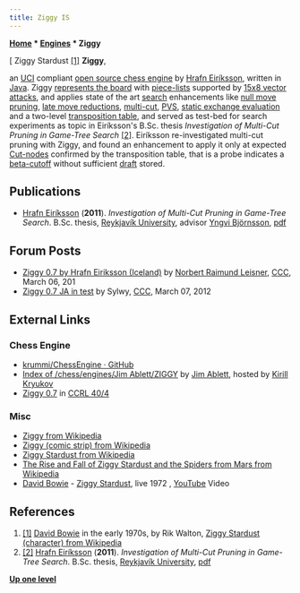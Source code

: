 ```yaml
---
title: Ziggy IS
---
```

**[Home](Home "Home") \* [Engines](Engines "Engines") \* Ziggy**



[ Ziggy Stardust <a id="cite-note-1" href="#cite-ref-1">[1]</a>
**Ziggy**,  

an [UCI](UCI "UCI") compliant [open source chess engine](Category:Open_Source "Category:Open Source") by [Hrafn Eiríksson](Hrafn_Eir%C3%ADksson "Hrafn Eiríksson"), written in [Java](Java "Java"). 
Ziggy [represents the board](Board_Representation "Board Representation") with [piece-lists](Piece-Lists "Piece-Lists") supported by [15x8 vector attacks](Vector_Attacks "Vector Attacks"), and applies state of the art [search](Search "Search") enhancements like [null move pruning](Null_Move_Pruning "Null Move Pruning"), [late move reductions](Late_Move_Reductions "Late Move Reductions"), [multi-cut](Multi-Cut "Multi-Cut"), [PVS](Principal_Variation_Search "Principal Variation Search"), 
[static exchange evaluation](Static_Exchange_Evaluation "Static Exchange Evaluation") and a two-level [transposition table](Transposition_Table "Transposition Table"), 
and served as test-bed for search experiments as topic in Eiríksson's B.Sc. thesis *Investigation of Multi-Cut Pruning in Game-Tree Search* <a id="cite-note-2" href="#cite-ref-2">[2]</a>. 
Eiríksson re-investigated multi-cut pruning with Ziggy, and found an enhancement to apply it only at expected [Cut-nodes](Node_Types#cut-nodes "Node Types") confirmed by the transposition table, that is a probe indicates a [beta-cutoff](Beta-Cutoff "Beta-Cutoff") without sufficient [draft](Depth "Depth") stored. 



## Publications


* [Hrafn Eiríksson](Hrafn_Eir%C3%ADksson "Hrafn Eiríksson") (**2011**). *Investigation of Multi-Cut Pruning in Game-Tree Search*. B.Sc. thesis, [Reykjavík University](https://en.wikipedia.org/wiki/Reykjav%C3%ADk_University), advisor [Yngvi Björnsson](Yngvi_Bj%C3%B6rnsson "Yngvi Björnsson"), [pdf](https://skemman.is/bitstream/1946/9180/1/research-report.pdf)


## Forum Posts


* [Ziggy 0.7 by Hrafn Eiriksson (Iceland)](http://www.talkchess.com/forum3/viewtopic.php?f=2&t=42767) by [Norbert Raimund Leisner](Norbert_Raimund_Leisner "Norbert Raimund Leisner"), [CCC](CCC "CCC"), March 06, 201
* [Ziggy 0.7 JA in test](http://www.talkchess.com/forum3/viewtopic.php?f=2&t=42792) by Sylwy, [CCC](CCC "CCC"), March 07, 2012


## External Links


### Chess Engine


* [krummi/ChessEngine · GitHub](https://github.com/krummi/ChessEngine)
* [Index of /chess/engines/Jim Ablett/ZIGGY](http://kirr.homeunix.org/chess/engines/Jim%20Ablett/ZIGGY/) by [Jim Ablett](Jim_Ablett "Jim Ablett"), hosted by [Kirill Kryukov](Kirill_Kryukov "Kirill Kryukov")
* [Ziggy 0.7](http://ccrl.chessdom.com/ccrl/404/cgi/engine_details.cgi?print=Details&each_game=1&eng=Ziggy%200.7) in [CCRL 40/4](CCRL "CCRL")


### Misc


* [Ziggy from Wikipedia](https://en.wikipedia.org/wiki/Ziggy)
* [Ziggy (comic strip) from Wikipedia](https://en.wikipedia.org/wiki/Ziggy_%28comic_strip%29)
* [Ziggy Stardust from Wikipedia](https://en.wikipedia.org/wiki/David_Bowie#Ziggy_Stardust)
* [The Rise and Fall of Ziggy Stardust and the Spiders from Mars from Wikipedia](https://en.wikipedia.org/wiki/The_Rise_and_Fall_of_Ziggy_Stardust_and_the_Spiders_from_Mars)
* [David Bowie](Category:David_Bowie "Category:David Bowie") - [Ziggy Stardust](https://en.wikipedia.org/wiki/Ziggy_Stardust_(song)), live 1972 , [YouTube](https://en.wikipedia.org/wiki/YouTube) Video


 
## References


1. <a id="cite-ref-1" href="#cite-note-1">[1]</a> [David Bowie](Category:David_Bowie "Category:David Bowie") in the early 1970s, by Rik Walton, [Ziggy Stardust (character) from Wikipedia](https://en.wikipedia.org/wiki/Ziggy_Stardust_(character))
2. <a id="cite-ref-2" href="#cite-note-2">[2]</a> [Hrafn Eiríksson](Hrafn_Eir%C3%ADksson "Hrafn Eiríksson") (**2011**). *Investigation of Multi-Cut Pruning in Game-Tree Search*. B.Sc. thesis, [Reykjavík University](https://en.wikipedia.org/wiki/Reykjav%C3%ADk_University), [pdf](https://skemman.is/bitstream/1946/9180/1/research-report.pdf)

**[Up one level](Engines "Engines")**







 
